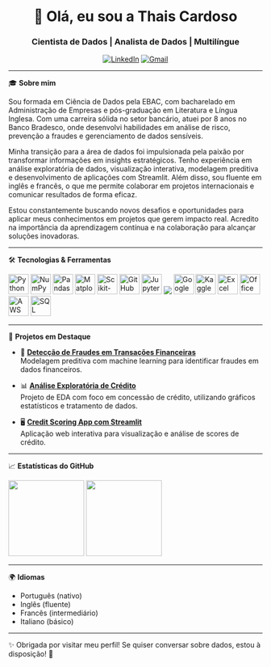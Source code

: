 <h1 align="center">👋 Olá, eu sou a Thais Cardoso</h1>
<h3 align="center">Cientista de Dados | Analista de Dados | Multilíngue</h3>

<p align="center">
  <a href="https://www.linkedin.com/in/thaisapdacardoso/" target="_blank"><img src="https://img.shields.io/badge/LinkedIn-blue?logo=linkedin&style=flat&logoColor=white" alt="LinkedIn"/></a>
  <a href="mailto:thaisapsantos.cardoso@gmail.com"><img src="https://img.shields.io/badge/email-D14836?style=flat&logo=gmail&logoColor=white" alt="Gmail"/></a>
</p>

---

🎓 **Sobre mim**

Sou formada em Ciência de Dados pela EBAC, com bacharelado em Administração de Empresas e pós-graduação em Literatura e Língua Inglesa. Com uma carreira sólida no setor bancário, atuei por 8 anos no Banco Bradesco, onde desenvolvi habilidades em análise de risco, prevenção a fraudes e gerenciamento de dados sensíveis.

Minha transição para a área de dados foi impulsionada pela paixão por transformar informações em insights estratégicos. Tenho experiência em análise exploratória de dados, visualização interativa, modelagem preditiva e desenvolvimento de aplicações com Streamlit. Além disso, sou fluente em inglês e francês, o que me permite colaborar em projetos internacionais e comunicar resultados de forma eficaz.

Estou constantemente buscando novos desafios e oportunidades para aplicar meus conhecimentos em projetos que gerem impacto real. Acredito na importância da aprendizagem contínua e na colaboração para alcançar soluções inovadoras.

---

🛠️ **Tecnologias & Ferramentas**

<p align="left"> <!-- Python e bibliotecas --> <img src="https://cdn.jsdelivr.net/gh/devicons/devicon/icons/python/python-original.svg" width="40" alt="Python"/> <img src="https://cdn.jsdelivr.net/gh/devicons/devicon/icons/numpy/numpy-original.svg" width="40" alt="NumPy"/> <img src="https://cdn.jsdelivr.net/gh/devicons/devicon/icons/pandas/pandas-original.svg" width="40" alt="Pandas"/> <img src="https://cdn.jsdelivr.net/gh/devicons/devicon/icons/matplotlib/matplotlib-original.svg" width="40" alt="Matplotlib"/> <img src="https://cdn.jsdelivr.net/gh/devicons/devicon/icons/scikitlearn/scikitlearn-original.svg" width="40" alt="Scikit-learn"/> <!-- Plataformas e IDEs --> <img src="https://cdn.jsdelivr.net/gh/devicons/devicon/icons/github/github-original.svg" width="40" alt="GitHub"/> <img src="https://upload.wikimedia.org/wikipedia/commons/3/38/Jupyter_logo.svg" width="40" alt="Jupyter Notebook"/> <img src="https://upload.wikimedia.org/wikipedia/commons/thumb/3/31/Anaconda_Logo.png/480px-68747470733a2f2f63646e2e6a7364656c6976722e6e65742f67682f64657669636f6e732f64657669636f6e406c61746573742f69636f6e732f616e61636f6e64612f616e61636f6e64612d6f726967696e616c2d776f72646d61726b2e737667"/> <img src="https://upload.wikimedia.org/wikipedia/commons/d/d0/Google_Colaboratory_SVG_Logo.svg" width="40" alt="Google Colab"/> <img src="https://cdn.jsdelivr.net/gh/simple-icons/simple-icons/icons/kaggle.svg" width="40" alt="Kaggle"/> <!-- Ferramentas de escritório --> <img src="https://img.icons8.com/color/48/microsoft-excel-2019.png" width="40" alt="Excel"/> <img src="https://img.icons8.com/color/48/microsoft-office-2019.png" width="40" alt="Office"/> <!-- Nuvem e banco de dados --> <img src="https://img.icons8.com/color/48/amazon-web-services.png" width="40" alt="AWS S3/Athena"/> <img src="https://cdn.jsdelivr.net/gh/devicons/devicon/icons/mysql/mysql-original.svg" width="40" alt="SQL"/> </p>

---

📌 **Projetos em Destaque**

- 🔎 [**Detecção de Fraudes em Transações Financeiras**](https://github.com/ThaisApdaCardoso/credit_fraud_detection)  
  Modelagem preditiva com machine learning para identificar fraudes em dados financeiros.

- 📊 [**Análise Exploratória de Crédito**](https://github.com/ThaisApdaCardoso/credit_exploratory_analysis)  
  Projeto de EDA com foco em concessão de crédito, utilizando gráficos estatísticos e tratamento de dados.

- 🖥️ [**Credit Scoring App com Streamlit**](https://github.com/ThaisApdaCardoso/credit-scoring-app)  
  Aplicação web interativa para visualização e análise de scores de crédito.

---

📈 **Estatísticas do GitHub**

<p align="left">
  <img height="150em" src="https://github-readme-stats.vercel.app/api?username=ThaisApdaCardoso&show_icons=true&theme=default"/>
  <img height="150em" src="https://github-readme-stats.vercel.app/api/top-langs/?username=ThaisApdaCardoso&layout=compact&theme=default"/>
</p>

---

🌍 **Idiomas**
- Português (nativo)  
- Inglês (fluente)  
- Francês (intermediário)  
- Italiano (básico)

---

✨ Obrigada por visitar meu perfil! Se quiser conversar sobre dados, estou à disposição! 🚀


